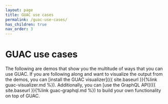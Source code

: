 ```yaml
---
layout: page
title: GUAC use cases
permalink: /guac-use-cases/
has_children: true
nav_order: 3
---
```

# GUAC use cases

The following are demos that show you the multitude of ways that you can use
GUAC. If you are following along and want to visualize the output from the
demos, you can [install the GUAC visualizer]({{ site.baseurl }}{%link
guac-visualizer.md %}). Additionally, you can [use the GraphQL API]({{
site.baseurl }}{%link guac-graphql.md %}) to build your own functionality on top of
GUAC.
